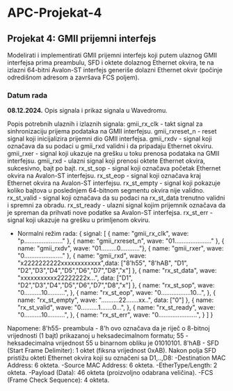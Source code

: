 # APC-Projekat-4

## Projekat 4: GMII prijemni interfejs
Modelirati i implementirati GMII prijemni interfejs koji putem ulaznog GMII interfejsa prima
preambulu, SFD i oktete dolaznog Ethernet okvira, te na izlazni 64-bitni Avalon-ST interfejs
generiše dolazni Ethernet okvir (počinje odredišnom adresom a završava FCS poljem).


### Datum rada 
**08.12.2024.**
Opis signala i prikaz signala u Wavedromu.

Popis potrebnih ulaznih i izlaznih signala:
gmii_rx_clk - takt signal za sinhronizaciju prijema podataka na GMII interfejsu.
gmii_rxreset_n - reset signal koji inicijalizira prijemni dio GMII interfejsa.
gmii_rxdv - signal koji označava da su podaci u gmii_rxd validni i da pripadaju Ethernet okviru.
gmii_rxer - signal koji ukazuje na grešku u toku prenosa podataka na GMII interfejsu.
gmii_rxd - ulazni signal koji prenosi oktete Ethernet okvira, sukcesivno, bajt po bajt.
rx_st_sop - signal koji označava početak Ethernet okvira na Avalon-ST interfejsu.
rx_st_eop - signal koji označava kraj Ethernet okvira na Avalon-ST interfejsu.
rx_st_empty - signal koji pokazuje koliko bajtova u poslednjem 64-bitnom segmentu okvira nije validno.
rx_st_valid - signal koji označava da su podaci na rx_st_data trenutno validni i spremni za obradu.
rx_st_ready - ulazni signal kojim prijemnik označava da je spreman da prihvati nove podatke sa Avalon-ST interfejsa.
rx_st_err - signal koji ukazuje na grešku u primljenom okviru.

- Normalni režim rada:
{ signal: [
  { name: "gmii_rx_clk", wave: "p......................" },
  { name: "gmii_rxreset_n", wave: "01....................." },
  { name: "gmii_rxdv", wave: "01.........0..........."},
  { name: "gmii_rxer", wave: "0......................" },
  { name: "gmii_rxd", wave: "x2222222222xxxxxxxxxxxx",data: ["8'h55", "8'hAB", "D1", "D2","D3","D4","D5","D6","D7","D8","x"] },
  { name: "rx_st_data", wave: "xxxxxxxxxxx22222222x...", data: ["D1", "D2","D3","D4","D5","D6","D7","D8","x"] },
  { name: "rx_st_sop", wave: "0..........10..........", },
  { name: "rx_st_eop", wave: "0.................10...", },
  { name: "rx_st_empty", wave: "..........22.......xx..", data: ["0"] },
  { name: "rx_st_valid", wave: "0..........1.......0...", },
  { name: "rx_st_ready", wave: "0..........10..........", },
  { name: "rx_st_err", wave: "0......................", }
]
 }



Napomene:
8'h55- preambula - 8'h ovo označava da je riječ o 8-bitnoj vrijednosti (1 bajt) prikazanoj u heksadecimalnom formatu; 55 - heksadecimalna vrijednost 55 u binarnom obliku je 01010101.
8'hAB - SFD (Start Frame Delimiter): 1 oktet (fiksna vrijednost 0xAB).
Nakon polja SFD pristižu okteti Ethernet okvira koji su označeni sa D1,..,D8:
-Destination MAC Address: 6 okteta.
-Source MAC Address: 6 okteta.
-EtherType/Length: 2 okteta.
-Payload (Data): 46 okteta (proizvoljno odabrana veličina).
-FCS (Frame Check Sequence): 4 okteta.


